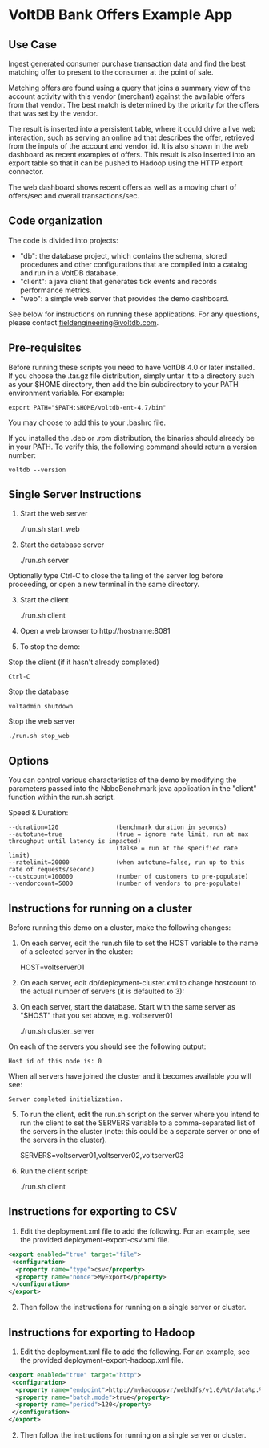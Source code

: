 # VoltDB Bank Offers Example App

Use Case
--------
Ingest generated consumer purchase transaction data and find the best matching offer to present to the consumer at the point of sale.

Matching offers are found using a query that joins a summary view of the account activity with this vendor (merchant) against the available offers from that vendor.  The best match is determined by the priority for the offers that was set by the vendor.

The result is inserted into a persistent table, where it could drive a live web interaction, such as serving an online ad that describes the offer, retrieved from the inputs of the account and vendor_id.  It is also shown in the web dashboard as recent examples of offers.  This result is also inserted into an export table so that it can be pushed to Hadoop using the HTTP export connector.

The web dashboard shows recent offers as well as a moving chart of offers/sec and overall transactions/sec.


Code organization
-----------------
The code is divided into projects:

- "db": the database project, which contains the schema, stored procedures and other configurations that are compiled into a catalog and run in a VoltDB database.  
- "client": a java client that generates tick events and records performance metrics.
- "web": a simple web server that provides the demo dashboard.

See below for instructions on running these applications.  For any questions, 
please contact fieldengineering@voltdb.com.

Pre-requisites
--------------

Before running these scripts you need to have VoltDB 4.0 or later installed.  If you choose the .tar.gz file distribution, simply untar it to a directory such as your $HOME directory, then add the bin subdirectory to your PATH environment variable.  For example:

    export PATH="$PATH:$HOME/voltdb-ent-4.7/bin"

You may choose to add this to your .bashrc file.

If you installed the .deb or .rpm distribution, the binaries should already be in your PATH.  To verify this, the following command should return a version number:

    voltdb --version

Single Server Instructions
-----------------

1. Start the web server

    ./run.sh start_web
   
2. Start the database server

    ./run.sh server

Optionally type Ctrl-C to close the tailing of the server log before proceeding, or open a new terminal in the same directory.

3. Start the client

    ./run.sh client

4. Open a web browser to http://hostname:8081

5. To stop the demo:

Stop the client (if it hasn't already completed)

    Ctrl-C
    
Stop the database

    voltadmin shutdown
   
Stop the web server

    ./run.sh stop_web


Options
-------
You can control various characteristics of the demo by modifying the parameters passed into the NbboBenchmark java application in the "client" function within the run.sh script.

Speed & Duration:

    --duration=120                (benchmark duration in seconds)
    --autotune=true               (true = ignore rate limit, run at max throughput until latency is impacted)
                                  (false = run at the specified rate limit)
    --ratelimit=20000             (when autotune=false, run up to this rate of requests/second)
    --custcount=100000            (number of customers to pre-populate)
    --vendorcount=5000            (number of vendors to pre-populate)


Instructions for running on a cluster
-------------------------------------

Before running this demo on a cluster, make the following changes:

1. On each server, edit the run.sh file to set the HOST variable to the name of a selected server in the cluster:
    
    HOST=voltserver01
    
2. On each server, edit db/deployment-cluster.xml to change hostcount to the actual number of servers (it is defaulted to 3):

    <cluster hostcount="3" sitesperhost="8" kfactor="1" />

4. On each server, start the database. Start with the same server as "$HOST" that you set above, e.g. voltserver01

	./run.sh cluster_server

On each of the servers you should see the following output:

    Host id of this node is: 0
    
When all servers have joined the cluster and it becomes available you will see:

    Server completed initialization.
    
5. To run the client, edit the run.sh script on the server where you intend to run the client to set the SERVERS variable to a comma-separated list of the servers in the cluster (note: this could be a separate server or one of the servers in the cluster).

    SERVERS=voltserver01,voltserver02,voltserver03
    
6. Run the client script:

	./run.sh client



Instructions for exporting to CSV
---------------------------------
1. Edit the deployment.xml file to add the following.  For an example, see the provided deployment-export-csv.xml file.

```xml
<export enabled="true" target="file">  
 <configuration>  
  <property name="type">csv</property>  
  <property name="nonce">MyExport</property>  
 </configuration>
</export>
```

2. Then follow the instructions for running on a single server or cluster.


Instructions for exporting to Hadoop
------------------------------------
1. Edit the deployment.xml file to add the following.  For an example, see the provided deployment-export-hadoop.xml file.

```xml
<export enabled="true" target="http">
 <configuration>
  <property name="endpoint">http://myhadoopsvr/webhdfs/v1.0/%t/data%p.%t.csv</property>
  <property name="batch.mode">true</property>
  <property name="period">120</property>
 </configuration>
</export>
```


2. Then follow the instructions for running on a single server or cluster.

